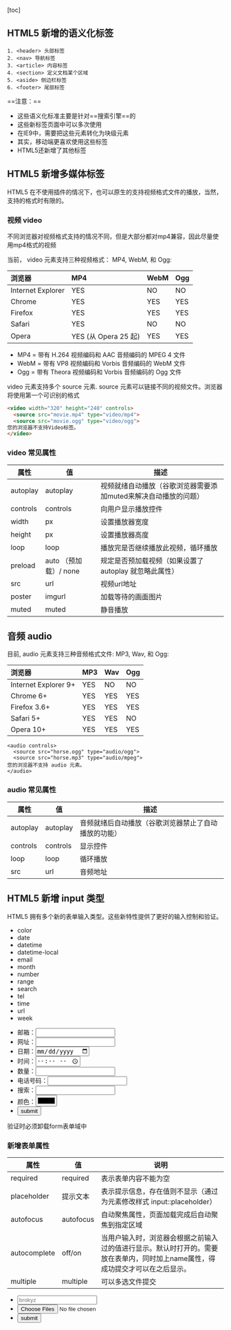 [toc]

## HTML5 新增的语义化标签

```
1. <header> 头部标签
2. <nav> 导航标签
3. <article> 内容标签
4. <section> 定义文档某个区域
5. <aside> 侧边栏标签
6. <footer> 尾部标签
```

==注意：==

- 这些语义化标准主要是针对==搜索引擎==的
- 这些新标签页面中可以多次使用
- 在IE9中，需要把这些元素转化为块级元素
- 其实，移动端更喜欢使用这些标签
- HTML5还新增了其他标签



## HTML5 新增多媒体标签

HTML5 在不使用插件的情况下，也可以原生的支持视频格式文件的播放，当然，支持的格式时有限的。

### 视频 video

不同浏览器对视频格式支持的情况不同，但是大部分都对mp4兼容，因此尽量使用mp4格式的视频

当前， video 元素支持三种视频格式： MP4, WebM, 和 Ogg:

| 浏览器            | MP4                  | WebM | Ogg  |
| :---------------- | :------------------- | :--- | :--- |
| Internet Explorer | YES                  | NO   | NO   |
| Chrome            | YES                  | YES  | YES  |
| Firefox           | YES                  | YES  | YES  |
| Safari            | YES                  | NO   | NO   |
| Opera             | YES (从 Opera 25 起) | YES  | YES  |

- MP4 = 带有 H.264 视频编码和 AAC 音频编码的 MPEG 4 文件
- WebM = 带有 VP8 视频编码和 Vorbis 音频编码的 WebM 文件
- Ogg = 带有 Theora 视频编码和 Vorbis 音频编码的 Ogg 文件

video 元素支持多个 source 元素. source 元素可以链接不同的视频文件。浏览器将使用第一个可识别的格式

```html
<video width="320" height="240" controls>
  <source src="movie.mp4" type="video/mp4">
  <source src="movie.ogg" type="video/ogg">
您的浏览器不支持Video标签。
</video>
```

### video 常见属性

| 属性     | 值                    | 描述                                                         |
| -------- | --------------------- | ------------------------------------------------------------ |
| autoplay | autoplay              | 视频就绪自动播放（谷歌浏览器需要添加muted来解决自动播放的问题） |
| controls | controls              | 向用户显示播放控件                                           |
| width    | px                    | 设置播放器宽度                                               |
| height   | px                    | 设置播放器高度                                               |
| loop     | loop                  | 播放完是否继续播放此视频，循环播放                           |
| preload  | auto （预加载）/ none | 规定是否预加载视频（如果设置了autoplay 就忽略此属性）        |
| src      | url                   | 视频url地址                                                  |
| poster   | imgurl                | 加载等待的画面图片                                           |
| muted    | muted                 | 静音播放                                                     |

## 音频 audio

目前,  audio 元素支持三种音频格式文件: MP3, Wav, 和 Ogg:

| 浏览器               | MP3  | Wav  | Ogg  |
| :------------------- | :--- | :--- | :--- |
| Internet Explorer 9+ | YES  | NO   | NO   |
| Chrome 6+            | YES  | YES  | YES  |
| Firefox 3.6+         | YES  | YES  | YES  |
| Safari 5+            | YES  | YES  | NO   |
| Opera 10+            | YES  | YES  | YES  |

```
<audio controls>
  <source src="horse.ogg" type="audio/ogg">
  <source src="horse.mp3" type="audio/mpeg">
您的浏览器不支持 audio 元素。
</audio>
```

### audio 常见属性

| 属性     | 值       | 描述                                                 |
| -------- | -------- | ---------------------------------------------------- |
| autoplay | autoplay | 音频就绪后自动播放（谷歌浏览器禁止了自动播放的功能） |
| controls | controls | 显示控件                                             |
| loop     | loop     | 循环播放                                             |
| src      | url      | 音频地址                                             |



## HTML5 新增 input 类型



HTML5 拥有多个新的表单输入类型。这些新特性提供了更好的输入控制和验证。

- color
- date
- datetime
- datetime-local
- email
- month
- number
- range
- search
- tel
- time
- url
- week

<div>
    <form action="">
        <ul>
            <li>邮箱：<input type="email"></li>
            <li>网址：<input type="url" name="" id=""></li>
            <li>日期：<input type="date" name="" id=""></li>
            <li>时间：<input type="time" name="" id=""></li>
            <li>数量：<input type="number" name="" id=""></li>
            <li>电话号码：<input type="tel" name="" id=""></li>
            <li>搜索：<input type="search" name="" id=""></li>
            <li>颜色：<input type="color" name="" id=""></li>
            <li><input type="submit" value="submit"></li>
        </ul>
    </form>
</div>

验证时必须卸载form表单域中



### 新增表单属性

| 属性         | 值        | 说明                                                         |
| ------------ | --------- | ------------------------------------------------------------ |
| required     | required  | 表示表单内容不能为空                                         |
| placeholder  | 提示文本  | 表示提示信息，存在值则不显示（通过为元素修改样式 input::placeholder） |
| autofocus    | autofocus | 自动聚焦属性，页面加载完成后自动聚焦到指定区域               |
| autocomplete | off/on    | 当用户输入时，浏览器会根据之前输入过的值进行显示。默认时打开的。需要放在表单内，同时加上name属性，得成功提交才可以在之后显示。 |
| multiple     | multiple  | 可以多选文件提交                                             |

<div>
    <form action="">
        <ul>
            <li><input type="search" name="sear" placeholder="brokyz" required autocomplete></li>
            <li><input type="file" multiple></li>
            <li><input type="submit" value="submit"></li>
        </ul>
    </form>
</div>


